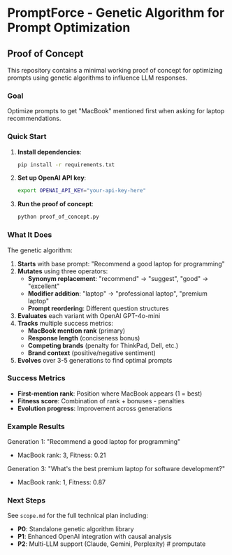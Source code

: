 # PromptForce - Genetic Algorithm for Prompt Optimization

## Proof of Concept

This repository contains a minimal working proof of concept for optimizing prompts using genetic algorithms to influence LLM responses.

### Goal
Optimize prompts to get "MacBook" mentioned first when asking for laptop recommendations.

### Quick Start

1. **Install dependencies**:
   ```bash
   pip install -r requirements.txt
   ```

2. **Set up OpenAI API key**:
   ```bash
   export OPENAI_API_KEY="your-api-key-here"
   ```

3. **Run the proof of concept**:
   ```bash
   python proof_of_concept.py
   ```

### What It Does

The genetic algorithm:
1. **Starts** with base prompt: "Recommend a good laptop for programming"
2. **Mutates** using three operators:
   - **Synonym replacement**: "recommend" → "suggest", "good" → "excellent"
   - **Modifier addition**: "laptop" → "professional laptop", "premium laptop"
   - **Prompt reordering**: Different question structures
3. **Evaluates** each variant with OpenAI GPT-4o-mini
4. **Tracks** multiple success metrics:
   - **MacBook mention rank** (primary)
   - **Response length** (conciseness bonus)
   - **Competing brands** (penalty for ThinkPad, Dell, etc.)
   - **Brand context** (positive/negative sentiment)
5. **Evolves** over 3-5 generations to find optimal prompts

### Success Metrics

- **First-mention rank**: Position where MacBook appears (1 = best)
- **Fitness score**: Combination of rank + bonuses - penalties
- **Evolution progress**: Improvement across generations

### Example Results

Generation 1: "Recommend a good laptop for programming"
- MacBook rank: 3, Fitness: 0.21

Generation 3: "What's the best premium laptop for software development?"
- MacBook rank: 1, Fitness: 0.87

### Next Steps

See `scope.md` for the full technical plan including:
- **P0**: Standalone genetic algorithm library
- **P1**: Enhanced OpenAI integration with causal analysis
- **P2**: Multi-LLM support (Claude, Gemini, Perplexity) # promputate
